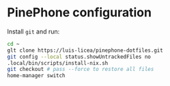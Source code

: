 # PinePhone configuration

Install `git` and run:

```bash
cd ~
glt clone https://luis-licea/pinephone-dotfiles.git
git config --local status.showUntrackedFiles no
.local/bin/scripts/install-nix.sh
git checkout # pass --force to restore all files
home-manager switch
```

